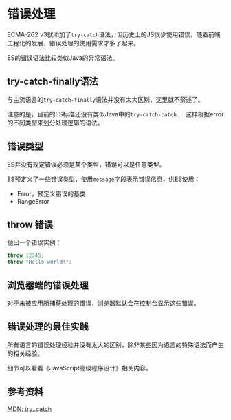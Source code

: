 # 错误处理

ECMA-262 v3就添加了`try-catch`语法，但历史上的JS很少使用错误，随着前端工程化的发展，错误处理的使用需求才多了起来。

ES的错误语法比较类似Java的异常语法。
## try-catch-finally语法

与主流语言的`try-catch-finally`语法并没有太大区别，这里就不赘述了。

注意的是，目前的ES标准还没有类似Java中的`try-catch-catch...`这样根据error的不同类型来划分处理逻辑的语法。

## 错误类型

ES并没有规定错误必须是某个类型，错误可以是任意类型。

ES预定义了一些错误类型，使用`message`字段表示错误信息，供ES使用：

- Error，预定义错误的基类
- RangeError
## throw 错误

抛出一个错误实例：

```js
throw 12345;
throw "Hello world!";
```
## 浏览器端的错误处理

对于未被应用所捕获处理的错误，浏览器默认会在控制台显示这些错误。

## 错误处理的最佳实践

所有语言的错误处理经验并没有太大的区别，除非某些因为语言的特殊语法而产生的相关经验。

细节可以看看《JavaScript高级程序设计》相关内容。

## 参考资料

[MDN: try..catch](https://developer.mozilla.org/zh-CN/docs/Web/JavaScript/Reference/Statements/try...catch)